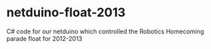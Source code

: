 netduino-float-2013
===================

C# code for our netduino which controlled the Robotics Homecoming parade float for 2012-2013